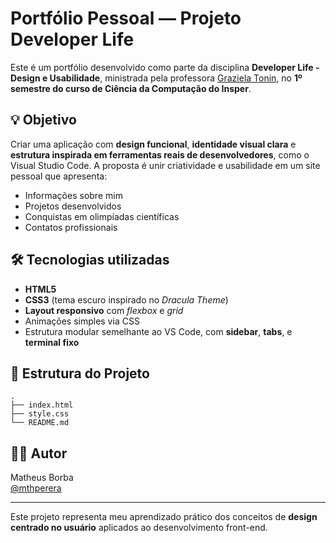 # Portfólio Pessoal — Projeto Developer Life

Este é um portfólio desenvolvido como parte da disciplina **Developer Life - Design e Usabilidade**, ministrada pela professora [Graziela Tonin](https://www.linkedin.com/in/grazielatonin/), no **1º semestre do curso de Ciência da Computação do Insper**.

## 💡 Objetivo

Criar uma aplicação com **design funcional**, **identidade visual clara** e **estrutura inspirada em ferramentas reais de desenvolvedores**, como o Visual Studio Code. A proposta é unir criatividade e usabilidade em um site pessoal que apresenta:

- Informações sobre mim  
- Projetos desenvolvidos  
- Conquistas em olimpíadas científicas  
- Contatos profissionais

## 🛠️ Tecnologias utilizadas

- **HTML5**  
- **CSS3** (tema escuro inspirado no _Dracula Theme_)  
- **Layout responsivo** com _flexbox_ e _grid_  
- Animações simples via CSS  
- Estrutura modular semelhante ao VS Code, com **sidebar**, **tabs**, e **terminal fixo**

## 📁 Estrutura do Projeto

```
.
├── index.html
├── style.css
└── README.md
```

## 🙋‍♂️ Autor

Matheus Borba  
[@mthperera](https://github.com/mthperera)

---

Este projeto representa meu aprendizado prático dos conceitos de **design centrado no usuário** aplicados ao desenvolvimento front-end.
